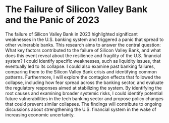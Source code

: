 # The Failure of Silicon Valley Bank and the Panic of 2023

The failure of Silicon Valley Bank in 2023 highlighted significant weaknesses in the U.S. banking system and triggered a panic that spread to other vulnerable banks. This research aims to answer the central question: What key factors contributed to the failure of Silicon Valley Bank, and what does this event reveal about the resilience and fragility of the U.S. financial system? I could identify specific weaknesses, such as liquidity issues, that eventually led to its collapse. I could also examine past banking failures, comparing them to the Silicon Valley Bank crisis and identifying common patterns. Furthermore, I will explore the contagion effects that followed the collapse, including how fear spread across the banking sector, and evaluate the regulatory responses aimed at stabilizing the system. By identifying the root causes and examining broader systemic risks, I could identify potential future vulnerabilities in the tech banking sector and propose policy changes that could prevent similar collapses. The findings will contribute to ongoing discussions about strengthening the U.S. financial system in the wake of increasing economic uncertainty.
